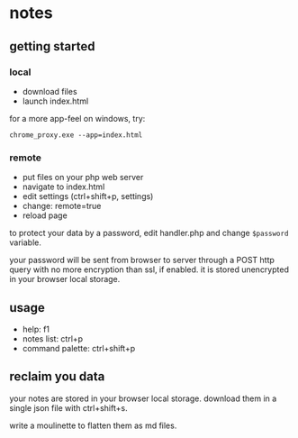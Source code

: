# notes

## getting started

### local

* download files
* launch index.html

for a more app-feel on windows, try:

```
chrome_proxy.exe --app=index.html
```

### remote 

* put files on your php web server
* navigate to index.html
* edit settings (ctrl+shift+p, settings)
* change: remote=true
* reload page

to protect your data by a password, edit handler.php and change `$password` variable. 

your password will be sent from browser to server through a POST http query with no more encryption than ssl, if enabled. it is stored unencrypted in your browser local storage.

## usage

* help: f1
* notes list: ctrl+p
* command palette: ctrl+shift+p

## reclaim you data

your notes are stored in your browser local storage. download them in a single json file with ctrl+shift+s.

write a moulinette to flatten them as md files.